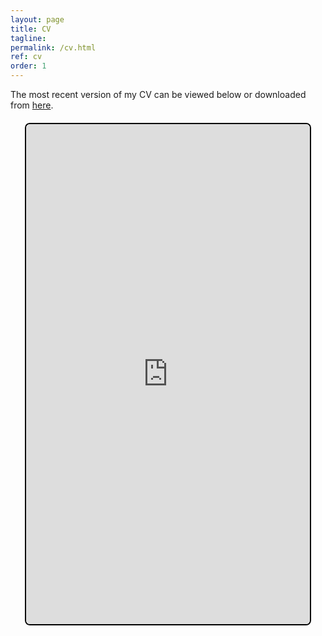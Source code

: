 ```yaml
---
layout: page
title: CV
tagline:
permalink: /cv.html
ref: cv
order: 1
---
```


The most recent version of my CV can be viewed below or downloaded from [here](https://drive.google.com/file/d/134emuguxHSz6yPu1IkOgtPcEfeFWahgq/view?usp=share_link).

<div style="display: flex; justify-content: center; align-items: center; margin-top: 20px;">
  <iframe src="https://drive.google.com/file/d/134emuguxHSz6yPu1IkOgtPcEfeFWahgq/preview" 
          width="90%" 
          height="800px" 
          style="border: 2px solid #000; border-radius: 8px;">
  </iframe>
</div>

